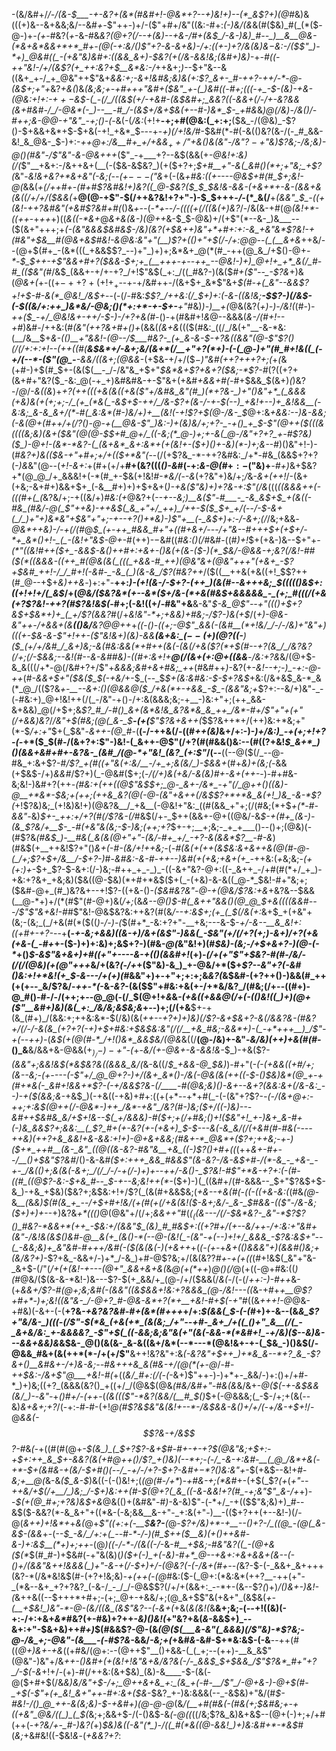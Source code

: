 -(&/&#+/_/-/(&-$___-+-&?+(&*(#&#+!-@&*+?--+)&!+)--(*_&$?+)(@_#&)&(((+)&--&+&&;&/--&#_+-_$"++-)+/-($"+#+/&"((&:-#+:_(-)&/(&_&(#($&)_#(_(*($-@-)+_-(+_-#&?(_+_-&-#&*&?(@+?(/--+(&)--+&-/_#_+(_&$_/-&-)&)_#--_)__&__@&-(*&+&*&&+*+*_#+-(@(-+:&/()$"+?-&_-&+&)-/+:((_+-)+?_/&(&)&$-$&:-/($$"_)-*+)_@&#((_-(+&"&)&#+:((&&_&+)-$&?(+(/_&-&&!&;_(&#+)&)-*+_-#((-++"&!-/+/(&$?(+_++:&?+$__&*&:-/_++&+;_)_--$+"&--&((&+_+-/_+_@&"++$"&+_&&:+;-&+!&#&;&)&(+:$?_&+-_#-++?-++/-*-@-(&$+;+"+_&?_+&(_)&*(_&;&;+-+#+++"&#_+($&"_+-(_)&#((-#+;(((-+_-$-(&)-+&-(@&:+!+:-$++-$&$-(_-(/_/((&$(_+/-+&#-(&$&#+;_&&?((-&&+(/-/+-&?&&(&+#&#-/_/-@&*(-_)--__-#_/-(&$+/_&+$&(+--#-)&*_$-_+#&*&*_)_@(/&)-/_&()_/-#_++;_&-@_@-_+"&"_-+;()-(-*&(-(_/&:_(+!+__-+;+#(@&:(_+:+;__($&_-/(@&)_-$?()-$+&&+&*+$-$+&(-+!_+&*_$_---_+-_+)(/+!&/_#-$&#(*-#(-&(()&?(&-/(-_#_&&-&!_&_@&-_$-)+:-*++_@+:_/&__#+_+/+&&$_++/$"+&()&(&"-*_/&"$?-+$"&)$?&;-/&;&)-@()(#&"-/$"&"-&-@&+++_($"_-+___+?--&$(&&(+_-@&!+:&)(/(_$"__+&+:-/&++&+(__(-($&-&$&?_)(+($+?+;_$+#__+"-&(_&#()(*+;+"&;_+$?(_&"-_&!&+&?+*&+&"(-&;(--(+$---($"&_+(-(&_+#&:((+----@&$+#(#_$+;&!-@(_&&(*+_(/++_#+-(#+#$?&#&!+)&?((_@-$&?($_$_$&!&-&&-(+&+*+-&-(&&+&(&((/+/+/($&&(*+__@(@-+$"-$(/++&?&!+?+"-)-$_$+++_-/-_(*_&(/__+*(&&"_$_-((+(&!-++?&#&"(+&#$?&#+#(*()&_+--_(_-*+--/-((((+(/((&(+)&?_/-/&(&-+#(@_(&!+*-((++_-+_++_+)((_&((-*&+_@_&+&(&-)(@++_&-$_$-@&)+/(+$"(*--&-_)&___--($(&+"+++;+*_(-(&"&&&$&#&$-/&)_(&?(+_$&++)&"+*+#+:+:-&_+&"&*$?&!-+(#&"+$&__#(@&+&$_#&!-&_@&:&"+"(__)$?+(()+"+$(/-/+:_@_@_--(_(__&+&*++&/--(@+$(#+_-(&*(((_+&&$$?_--)+"_)+)+;&*&+_@(*(#_-++(@_&_/+$()-@+_-*-$_$++-+$"&&+#+?($&&-$+;+_(__+++-+--++_--@&!-)+)_@+!+_+*_&(/_#-#_(($&"(#_/&$_(&&+-+/+-+?_/+!$"&$(_+:_/((_#&?-)(&($_#+($"--_-$?&_+)&(_@&+(_+-((+$-++?+(+!+_+$--+-+/&#++-/(&+$+_&*$"&+_$(#-+(_&"--&&$?+!+$-#-&(*_@&!_/&$+_--(-(/-#&:_$$?_/++&:(/_$+)+:(-&-((&!&;__-$$?-)(/&$-(-$((&/+:++_)&*&/-@&;()(*+:+*-+-$+-__+"_#&)_)-)__+(_@&(&?(_+)-)-/&!(_(#-)_-++($_-+/_@&!&+-++/-$-)-/+?+&(#-_()-+(#&#+!_&_@--&&&(_&-/(#+!--+#_)&#-/++&:(#_(&"(++?&+_#_+()+_(&&(_(&+&_((($(#&:_((/_/&(+"__-&-*&:(__/&__$+*_&-(()__+"_&&!_-(@_--/_$___#&?-_(+_&-&-$-_+?&((&&"(@_-$"$?()(/(/+:+:+!--(++$($(#_(__&$&*+/-&+;&/(&+*(/__+"+?(*+)-(-(_@-)+"(#_#+!&((_(-+/(--*-($"(@_-__-&&/((_&+;(@&_&*-(+$&-+/+/($_$-)$"&#(++?+++?+;(_+_(_&(+#-)+$(#_$+-(&($(__-_/-/&"&_+$+"_$&*&+$?+&+?($&;-*$?-#_($?((+?+$(&+#+"&?($_-&:_@(-+_+)&#&#&-+-$"&+(+&#_+&&+#(-_#+$&&_$(&+)_(_)&?-/_@_/_-&((&_)+*+?(++(((+&(&(_(+&($"+/&#&_&"(#_)(*+?&-_)+"()&"+*_(_&&&(+&)&(+(+;+;-/_(+_(*&(_-&$+$-++/_/&-$?+(_&-/-+-*_$(--)_+&!+--)+_&!&&__(-&:&;_&-&_&+/(*-#(_&:&*(#-)&/+)+__(&!(-+!$?+$(@-/&-_$_@+:&*+&&:-_-)&-_&&;(_-&(@+(_#_++/+$(/$?()-@-+(__@&-$"_)&:-)+(&)&/+;+?-_-+()_+_$-_$"(@++($(((&((((&;&)(_&+($&"(@(@-$_$+#_@+/_((-&;(*_@-)+;+-&(_@-/&"+?+?_+-#$?&)($_)-@+!-(&*-*&?-(_(&+&*_&+:&*+(+(&!+-($+)(*_)+-&)(*-)+;&--#_)()&"+!-)-(_#&?+)&(($&-+"+#+;+/+(($+*&"(_--(/(+$?&_-*-++?&#&:_/+*-#&_(&&$+?+?(*-)&*&"(@-_-_(_+!-&+:_+(#+(+/+__#+(&?(((_()-&_#(-+:_&-@(#_$+:-($"&)+___-#+)_&+$&?+*(@_@_/+_&&&!+(-*(#_+-$&(+!&!_#-*&/(_-_-&_(+?&"+)&/+;_/_&-_&+(++!_/-(&+(+&;-&+#+)&&+$+_(-&__#+)+)+$+&+(_)-+&*(*$"&)+)+?&-+:$"(/&_(((*((&&_&++(-(((#_+(_(*&?&/+;-+((&/+)_#&:(+_@&?+(-*-+--&;_)__&($"-#___-_-&_&$+$_+(&((-#&_(#&/-@(_$"++&)-++_&$(_&_+"+/_++)_/++-$($_$+_+/(*--_/-$-&+(_/_)+"+)&*&"+$&"+"+;-+--+?()+*&)-)$"+__(-_&$+)+:-/-&+;(/_/&;+&&_-@&*++&)-/-+(/(#_@_$_(+-++_#&&_#+"+((#+&+/---/+"&--#+++$+(+$+/-*+_&*()+!-_(_-(&!+"&$-@+-_#(++)-$-$&#((_#&:()(/_#&#-((#_)+!_$+(+&-)&--$+"+*-$(*$"((&!_#++($+_-&&$-&()_++#+:+&+-()&(+(&-($-)(*_$&/-@&_&-+;&?(/&!-#_#($(*((&&&-((++_#(@&(&(_(((_+&&-#_++)(@&"&+(@&"+++"(+&+_-$?+$&#_++!-/_/_#+!(-&#-_-&_(_)(&-&_/$?(*_#&?++_/($((__++&(+&((+!_$$?++(#_@--+$+_&)++&_-)+:+"-__++:_)-(+!(&-/-$+?-(++_)(&(#--&+++&;_$((((()&$+:((+!+!+/(_&$_/+(_@&/($&?&*(+--&*($+/&-(*+&(#&$+&&&&&_-_(+;_#(((/(+&(+?$?&!-++?(#$?&!&$(_-#+;(-&!((+/-#&"+&__&-&"_$-&_@$"--+"((()+$+?&$+$&*+)+_(_+/$?(&&?_#(/+_&!&"-*+;+&&)+#&;-/$?-)&(+$_/(*_+_)-@&-&"++-/_+&&+(&__(()&/__&?_@_@+_+*+*_((-()-_((+;-@$"_&&(-(&#__(*+!&/_/-/-/&)+"&"+)(((+-$&-&-$"+!++-($"&!_&+)(&_)-&&__(_&+_&:_$(--(+)(@$?((-__)($_(+/+/&#_/_&+)&;-&(#&:&&(*+#++(&(-(&(/+&($$?(*+$_$(#--+?(&_/_/&?&?(/+;(/-$_&&;--&!(#--&-&#_#&)_-((_#+:_&+!+__@(/(&+(+:_@+(_(&&__-/&:+?&*&/(@+$-&_&(((/+*-@(/&#+?+/$"+*&&&;&#+&+#&;_++*(#&#++_)_-&?(+-*&!--+;-)_-+:-@-++*(#_-&&+$+"($&*($_$(-+*&/_+-$_(--_$_$+(&:&#&:-$-$+?&$_+&:(/&+&$_&-*_&(*_@_/(($?&*+-__--_&+:()(@&&_@($_/+&(*+-+&&_-$_-(&&"&;+*$?+:--&/+)&"-_-(-#&:+)_@+!&!++(/(_-/&"-+()-/+:&(&&&;&;-+__-)&:+"+;(++_&&-&+&&)_@(/+$+;&_$?_#_/-#()_&+(&*&!&_&?&*&_&_++_/&*-#+/$"+"+(+"(/+&&)&?_/_/&"+$(#&;(@(_&-_$__-(+(__$"$?&+&++(_$$?&++*+/(++)&:+*&;+"(*-$_/+:+"_$+(_$&"-*&++-(@_#-*(__(-/-++&(/-((#_++(&)_&+/+:-)-*_)+/&:_)_-+(+;+!+?-(-*+*($_$(#-/(&+?+:$"-)&!-(_&++-@$"(/+?(#(#&&()&:--(#(($?+$&!_$_&+*_)()(&&+&#+#+-&?&-_(&#_/(@-*+"&!_(&?_(+:$"_/(--__((--@($(/_--@-#&_+:&+$?-#_/$?_+(#((+"&(+:&/__-/+_+;&(&/_)-$&&+_(#+_&)+(&;(-_&&(+$&$-/+)_&&#_/$?+)(_-@&#($+;(*-/(/+)&_(+&/_-&(&)_#+-&+_(++-*-)-#+#&-&;&!-)&#+?(++*_-(#&:+(+_+((@$"&$_$+;_@-_&+-/&*_-+"(/_@++()((&)-@__+*&*-$&;+_(++;(+_+&___&?(@(_-@-(&"+&++(/&$$?+*+*&_&(+!_)&_-&-*$?(*+!$?&)&;_(+!&)&!+)(@&?&__/_+&__(-@&!+"&:_((#(&&_+"+;(/(#&;(*+$_+(*-#-&&"-_&)_$+-_++:+/+?(#(/$?&-(/_#&$(/+-_$++(&&+-@+((@&/-&_$-+(#+_(&-)-(&_$?&/+__$-_-#(+&"&(&;-$-)&;(++;+?_$+-+;__+;&;-_+_+___()--()+;(@&)(-(#$?&_(#&$_)-__#&(_&(&(@+"+"-(&/-#+_+/_-+?-&(&&*$?__-#-&_)(#&$(+__++&!$?+"()_&+(-#-(&/+!++&;-_(_-#(&(+(++(&$&:&+&++&(@(#-@-(_/+;$?+$+/&__/-$+?-)_#-*&#&:-&-#-++--)&#(+(+&;+&+(+_-*++&:(_+_&;&;-*(+_(+:_)+*-$+_$?-$-&+:(/-)&;-#++_+_-_)_-((-&+"&?-@+:((-_&++_-/+#(#(*+/_+_)-+&:+?&+_+&;&)($&((@-$&)(*+#+*&$($+(_-(+&)-&-&((_@-*_$&!-#+"&;+;($&#-@+_(#_)&?&+--+!$?-(($+$&-()-_($&#&?&"-@-+(@&/$?&:+&_+&?&--$&&(__@-*+)+/(*(#$"(#-@+)&(_/+;_(&_&--@()___$-#(_&++"&&()(@_@_$+&((((&_&#---/$"$"&+&!-#_#$"&!-@&$&?&:++&?(#(&_/--+:&$+;(+_(_$(/&(+:_&+$_+(+&"+(&;-(&;_(_/+&(#(*($((_)-/-)-(_$(#+*_-&:+?+"-__+&;---&-$-*+/-&--__&_&!+:((+#+-+?-*--+__(-*+-&;+&&)((&-+)_/&+(&$"-)&&(_-$&"(_+/(/+?(_+;_)_-_&+)_/+?(+&(_+&-(_-#+*+-($-)+)+:&)+;&$+?-)(#&-_@(_&"&!+)(#_$&)-(&;-/+$+&+?-)(@-(-*_+()_$-&$"&+&*+)+#((+"+----*&-+(()(&&#+!_(+)-*(/+(+"$"+$&?-#(#-/&/-_(/(/(@&)(+_$(@$"+++*&/+(&?_(-/+_+($"&)-&_)_+-@&/+*($+_$?--&"+?(-&#()&:+!+*&!(+_$-&---/+(+)(#_&&"+)+-+"+;+:+;&*&?(*&$&#-(+?++()-)&&(#_++(+(+--_&/$?&/-_++-*(_-&_-&?_-(&($$"+#&:+&(+-/+*&/&?_/(#&;(/+--((#+)-@_#()-#-/-/(++;+--@_@(-(/_$(@+!+_&_&*-(+&((_+&&_@(/+(-(()&!((_)+)(@+($"__&#+)&)(&(_+:_/&/&;&$&;&*+--)+;(/(+&__$+-+(&_(#+)_/(&&:+;++&:&*-$(/&)(&(*++--+?+)+)&)(/$?-&+$&_+?-&(/_&&?_&_-(#&?+/(/-/-&(&_(+?+?(-+)+$+#&:+$&$&:&"(/(/__+&_#&;-&&*+)-(_-+*+++__)_/$"-+(--++)-*(*&$(+(@(#-*_/+!()&*_&&$&/(@&*&((/__(@-/&)+-&"-*&/&)(++)+&(#(#-*()_&__&/&&+&-@&&(+_$_)_/-)-+$"-(_+-_&/(+-@&+-&-&&!&-_$_)-+&($?-*(&&"+;_&&!&$(*&$&?&((&&_&_&/(*&-&((/_$_+&&-@_$&)_)-#+"(*-(-(+&&((_+#_/+;(&--&;-(+--_--(-$"+/_@_@+?-)+/(&+_&*()-/&(-@&(&(++((-$-_()_$&)&*(@_+-+(#+*&(-_&#+!&&+*$?-(_-+/&&$?&-(/____-#(@&;&)()-&+--&+?(&&:&+(/&-&:_--)-+($(&&;&*-+&$_)(-+&((-+&)+#+:((+(+*--+*+#(_-(-(&"+?$?-*-(-/(&_+_@+:-++;+:&$(@++(/-@&*-)++_/&*-+&"_/&?(#-)&;($+/((-)&)--_-&#++_$&#&_&/+$+!&--$(_+/&&&)-#($+;+_(/+#&;()+!($&"+!_+-)&+_&-#+(-)&_&&$?+;&_&:__(_$?_#+(+-&?(+-(+&+)_$-$---&(-&_&/(/(+&#(#-#&(----++&)(++?+&_&&!+&-&&:+!+)-@+&+&&;(#&+-*_@&*+($?+;++&;-+-)($+*_++#__(&-_&"_((@((&-&?-#&"&__+&_((-)$?()+#+*_((_(++_&+-#+--/__()+$&"$?&#_/()-&-&_#($+:+++_&&_#&&$"(*&-&?-/&-&$+#-/(*-&_-_+&-_-+-_/&(()+;&(&(-&+;_/(/_/-/-+(/-)+)+--++/-&()-_$?&!-#$"+*&-+?+:(-(#-((#_((@$?-*&:-$+&_#--_$-+--&;&!++(*-_($+)-)(_((&#+/(#-&&&--_$+"$?&$+$-&_)-+&_+$&)($&?+;&$&:+!+/$?(_(&(#+&&$&;(*+&--+&(*_#(-(*(-((+*&-&:(_(#&_(@_-&*__(*&*&)_$(#(&_+_--/+$+#+!&/(+(#(+(/+&(_&!($-&+;&/-_&-_$_#&&_-(($"-/&-&;($+)+)+--*+)&?&_+*((()_@(@&"+/(/+;_&&++"_#(*($_(($&--_-/(/-$&*&?-_&"-*$?$?()_#&?-*&&+*(++_-$&:+/(&&"_$_(&)_#_#&$+:((+?_#+/(+_--&_/++-/+:&:+"&#+(&"-/&!&(&$()&#-@__&(+_(&()-*(--@-(&!(_-(&"-+(--)+!+/_&&&_-$?&:&$+"--(_-&&;&)+_&"&#-#+++/&#(-($(&(&(-_)(+&++*+(_(-(+-_+_&+(()&&&"+)(&&#()&;+(&/&?+)-_$?+&_-&&+/-)+*_/-&_)+#-@$?&;+/(&(&$?$?_#+-+(+((_(#+!&$(_&"+"&-_&+$-$(/$"(*_/+(+(&!-_+---(@+"_&&+&*_+&(_&_@(+(*++_)_@()(/_@(+((-@+#&:((_)(#_@&/($(&-&-*&!-)&---$?-$(+_&&/+_(@-/+/($&&(/_&(_-/(-(/_++:-)-#++_&-(+*&&+/$?-#(@+;&;&#(-(&&"((&$&&+!&:+?&&&_(@-/&!---((*&-+#+_+__@$?+#+*-)+;&!((&"&-_/-@+?_#-@&-&*+?(*+__+&!-#+$(-+"_#((&_+++!-@_@&-+#&)(-&+-(-(__+?&_-+&?&?&#-#+(&*(#+++_+/+:_$(&&(_$-(-(_#+)+-&--(&*&_$?+"&/&-_)(((-(/$"-$(*&_(+&(+*_(&(&;_/+"--+#-_&+_/+((_()+"_&__(/(_-_&+&/&:_+-&&&&?_-$"+$(_((-&&;&;&"&(+"(&(-&&-*(*&#+!_-+/&)($--&)&---&&+&&)&*&$&-_@()(&(&-_&-&((&+/&*(--*---*(@&!&+-+-(_$&_-)()&$(/-@&&_#&+(&(++*(*-/+(+/$"__&++!&?&"+:&*(-&?&"+$++_)+*&_&--*+?_&_-$?&+_(_)__&#&$+$-/+)&-&;-_-#&+++_&_&(#&*_-+/(@(*(+-@_/-#-*++_$&:-/&+$"_@___+&!-#(*+((*&/_#+:(/(-(*-&+)$"++-)-)+*+-_&&/-)+:()+/+#-*_)+)&;((+?_(&&&(&?()_+((+/_/(@&$(@&_(#&/&#+"-#&(&_&/&$+$-*_@($(-+-&$&_&(&/_)-*-_&"-_+*()_#+/-(+_+*-(_(&((($"-*&?(&&/(__#_$()_$+(-@&&&;(_-$-/+;+(&(--&)_&+&+;+?_/(-+:-#-#-(+!_@(#$?&$&"&(&!+--*-/&$&&-&()+/+/(-+/&-+$+!_/-@_&&(-$$?&-+/&$$?-#_&_(-_+((#(#(@+*-$(&_)_(_$+?$?-&+$_#-#+-+-+?_$(@&"&;+$+:-+_$+:++_&_$+-&_&?(&(+_#_@_+_+()_/$?_+()&)(--*+;-(-/_-&-+:&#-__(_@_/&*+&(-+*-$_+_(&#&-+(&/-$+#()(--/_-+/-/+?-$+?-&_#+$-*$?()&:&"+*-$(+&$--&!+#-*&;+__@(*&-&_($_&-$_)&((-(-()&!+;(*(*_@(#-/+*_)-_+#&-+;(*&#_+-(+$(_$?_(+_(*+"--++&/+$(/+__/_)&;_/-$_+_)&:++(#-$(@+?(_&_((-&-&&!+?(#_-+;&"$"_&-/+*+)--_$(+(@_#+;+?&)&$+&_@&(()+(&#&"-#_)_-&-&)$"-(-*+/_-+(($$"&;&)+)_#--&$($-&&?(*-&_&+"+((*&-(-&;&&__&-+"-_+:&(+"-)__-(($+?++(+--&!-)(/-@(_&++)+!&*+_+_&(_@+_$"((+:+(-__$__&?-__(_@-_$?+/&)+*-+__--()+?-/_((@_-(@(_&-&$-(&&_+-(_--$_-&/_/+:+(_--#-*-/-)(#_$++($__&)(+()++&#-&-)+:&$__(*+)+;++_-(@_)((-/-*-/(&((-/_-&-_#__+$&;-#&"&?((_-(@+&($(*_$(#_#-)+$&#(-+"&(&)(*_)($+(-)_+(-&)-#+*_@--+&+:+&+&&+(&--(-()+/(&&"&++!&&&(_)+"-&-+(/-$+)+/_-(@&?(-_(-/&+(#+-_-(*&?-$-(-_&&+_&++++(&?-*(/&*&!&$(#-(+?+!&;&)_-+(++(-(@_#&:($-(_@+:(*&:&*(++?__-++(+"-_(*&--&+_+?+?&?_(-&-/_-_/_/-@&$$?(/+/+(&&+:_--*+-(&--$?_(_)+)_/()&+-)&!-(_&++&((--$+++*+#+;-(+;_@+-+&&/+;(@_&+$$"&(+&+"_(&$&(_+-(__+$&!_)&"-*-@-(&/((&_(&$"&?--(_-*&+(*+&(*&(&!(*&__&+;&;-(_--_+!((&)(-+:-/+:+&+_&*_#&?(+-#&)+?++-_&)()&!(_+"&?+&(*&*-&&$+)_--&+:+"-$&+&)++_#+)_$(#&&$?-@-(&_(@($(___&-&"(_&&&)(/$"&)-*$?&;-@-/&_+;-@&"-(&___-(-#$?&-_&&/_-&;+(_+&#_&-_&#-$+*&:&$-(-&__--++(#((_@+)&+-+&_((+#&/(@+:--(@++$"__()+&&-(_(_+;--(++)-__&_&$"(@&"-)&"+/&*+_+-()&#+(+(&!+!&"&+&/&?&(-/_-_&&$_$+$&&_/$"$?&*_#+"+?_/-$(-&*+!+/-(+)-#(/++&:(&+$&)_(&)-&____-$-(&(-@($+#+$(/&*&)&/&"+$-/+;_@++&+&_+:_(&_+(-#-__/$"_/-@+&-)-@+$(#-_+$(-$"+(+_&!_&+"++-#+:&+($&*-$&?_+-)&:&&&(--_-&$&)+"&/(#_$-#&!-/()_@_++-&(&;&)-$-+&#+)(@-@-@_(&*_/(__+_#(#&(_-(#&(+;_$&#&;+-+((+&"_@&/((_)_(_$(*&;+;&&+$-/(-()&$-&_(-@((_((/&;$?&_&)&+&$--(@+(-)+;+/+#(++(-*+?&/+-_#-)&?(*+)_$&)&((-&"(*_)-/((_#(*&((@-&&!_)+)&:&#+*-*&$_#(_&;_+&#&!((-$&!_&_-(_+&&?+?_:
